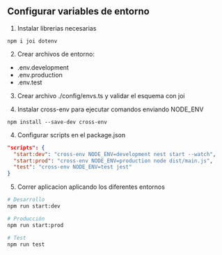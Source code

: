 
## Configurar variables de entorno

1. Instalar librerias necesarias

```
npm i joi dotenv
```

2. Crear archivos de entorno:

- .env.development
- .env.production
- .env.test

3. Crear archivo ./config/envs.ts y validar el esquema con joi

4. Instalar cross-env para ejecutar comandos enviando NODE_ENV

```
npm install --save-dev cross-env
```

4. Configurar scripts en el package.json

```json
"scripts": {
  "start:dev": "cross-env NODE_ENV=development nest start --watch",
  "start:prod": "cross-env NODE_ENV=production node dist/main.js",
  "test": "cross-env NODE_ENV=test jest"
}

```

5. Correr aplicacion aplicando los diferentes entornos

```bash
# Desarrollo
npm run start:dev

# Producción
npm run start:prod

# Test
npm run test
```